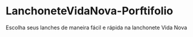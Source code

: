 # LanchoneteVidaNova-Porftifolio
 Escolha seus lanches de maneira fácil e rápida na lanchonete Vida Nova
